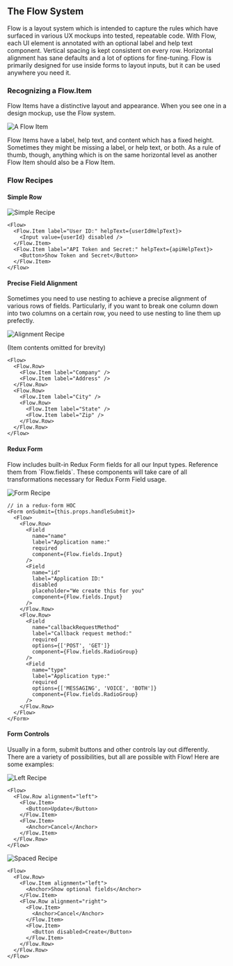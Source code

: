 ## The Flow System

Flow is a layout system which is intended to capture the rules which have surfaced in various UX mockups into tested, repeatable code. With Flow, each UI element is annotated with an optional label and help text component. Vertical spacing is kept consistent on every row. Horizontal alignment has sane defaults and a lot of options for fine-tuning. Flow is primarily designed for use inside forms to layout inputs, but it can be used anywhere you need it.

### Recognizing a Flow.Item

Flow Items have a distinctive layout and appearance. When you see one in a design mockup, use the Flow system.

![A Flow Item](../images/flow/item.png)

Flow Items have a label, help text, and content which has a fixed height. Sometimes they might be missing a label, or help text, or both. As a rule of thumb, though, anything which is on the same horizontal level as another Flow Item should also be a Flow Item.

### Flow Recipes

#### Simple Row

![Simple Recipe](../images/flow/simpleRecipe.png)

```
<Flow>
  <Flow.Item label="User ID:" helpText={userIdHelpText}>
    <Input value={userId} disabled />
  </Flow.Item>
  <Flow.Item label="API Token and Secret:" helpText={apiHelpText}>
    <Button>Show Token and Secret</Button>
  </Flow.Item>
</Flow>
```

#### Precise Field Alignment

Sometimes you need to use nesting to achieve a precise alignment of various rows of fields. Particularly, if you want to break one column down into two columns on a certain row, you need to use nesting to line them up prefectly.

![Alignment Recipe](../images/flow/alignmentRecipe.png)

(Item contents omitted for brevity)

```
<Flow>
  <Flow.Row>
    <Flow.Item label="Company" />
    <Flow.Item label="Address" />
  </Flow.Row>
  <Flow.Row>
    <Flow.Item label="City" />
    <Flow.Row>
      <Flow.Item label="State" />
      <Flow.Item label="Zip" />
    </Flow.Row>
  </Flow.Row>
</Flow>
```

#### Redux Form

Flow includes built-in Redux Form fields for all our Input types. Reference them from \`Flow.fields\`. These components will take care of all transformations necessary for Redux Form Field usage.

![Form Recipe](../images/flow/formRecipe.png)

```
// in a redux-form HOC
<Form onSubmit={this.props.handleSubmit}>
  <Flow>
    <Flow.Row>
      <Field
        name="name"
        label="Application name:"
        required
        component={Flow.fields.Input}
      />
      <Field
        name="id"
        label="Application ID:"
        disabled
        placeholder="We create this for you"
        component={Flow.fields.Input}
      />
    </Flow.Row>
    <Flow.Row>
      <Field
        name="callbackRequestMethod"
        label="Callback request method:"
        required
        options={['POST', 'GET']}
        component={Flow.fields.RadioGroup}
      />
      <Field
        name="type"
        label="Application type:"
        required
        options={['MESSAGING', 'VOICE', 'BOTH']}
        component={Flow.fields.RadioGroup}
      />
    </Flow.Row>
  </Flow>
</Form>
```

#### Form Controls

Usually in a form, submit buttons and other controls lay out differently. There are a variety of possibilities, but all are possible with Flow! Here are some examples:

![Left Recipe](../images/flow/leftRecipe.png)

```
<Flow>
  <Flow.Row alignment="left">
    <Flow.Item>
      <Button>Update</Button>
    </Flow.Item>
    <Flow.Item>
      <Anchor>Cancel</Anchor>
    </Flow.Item>
  </Flow.Row>
</Flow>
```

![Spaced Recipe](../images/flow/spacedRecipe.png)

```
<Flow>
  <Flow.Row>
    <Flow.Item alignment="left">
      <Anchor>Show optional fields</Anchor>
    </Flow.Item>
    <Flow.Row alignment="right">
      <Flow.Item>
        <Anchor>Cancel</Anchor>
      </Flow.Item>
      <Flow.Item>
        <Button disabled>Create</Button>
      </Flow.Item>
    </Flow.Row>
  </Flow.Row>
</Flow>
```
